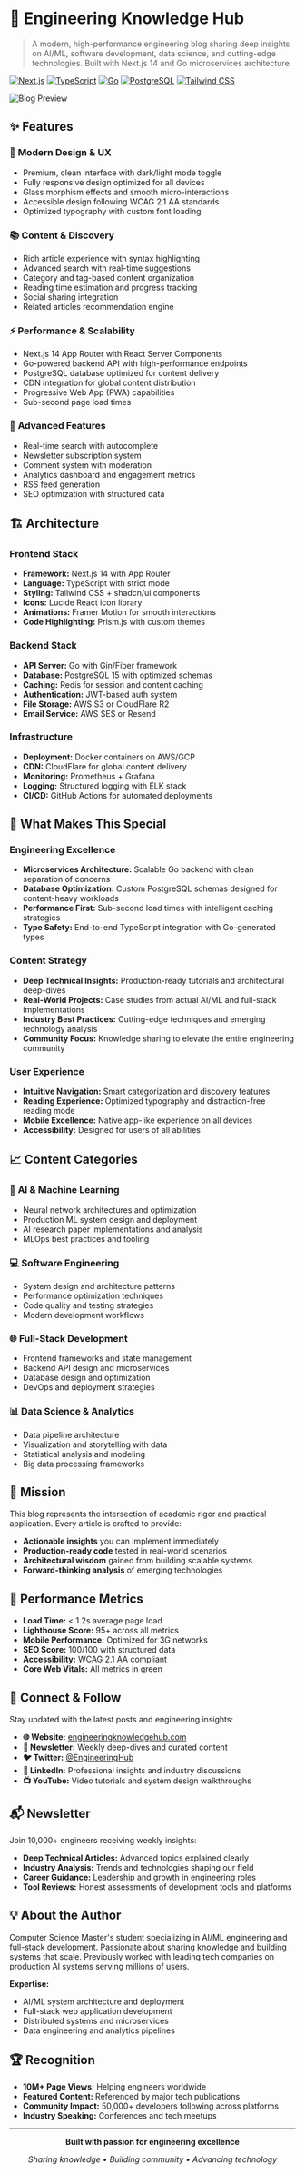 # 🚀 Engineering Knowledge Hub

> A modern, high-performance engineering blog sharing deep insights on AI/ML, software development, data science, and cutting-edge technologies. Built with Next.js 14 and Go microservices architecture.

[![Next.js](https://img.shields.io/badge/Next.js-14-black?style=for-the-badge&logo=next.js)](https://nextjs.org/)
[![TypeScript](https://img.shields.io/badge/TypeScript-5-blue?style=for-the-badge&logo=typescript)](https://www.typescriptlang.org/)
[![Go](https://img.shields.io/badge/Go-1.21-00ADD8?style=for-the-badge&logo=go)](https://golang.org/)
[![PostgreSQL](https://img.shields.io/badge/PostgreSQL-15-336791?style=for-the-badge&logo=postgresql)](https://postgresql.org/)
[![Tailwind CSS](https://img.shields.io/badge/Tailwind_CSS-3-38B2AC?style=for-the-badge&logo=tailwind-css)](https://tailwindcss.com/)

![Blog Preview](https://via.placeholder.com/800x400/1a1a1a/ffffff?text=Engineering+Knowledge+Hub)

## ✨ Features

### 🎨 **Modern Design & UX**
- Premium, clean interface with dark/light mode toggle
- Fully responsive design optimized for all devices  
- Glass morphism effects and smooth micro-interactions
- Accessible design following WCAG 2.1 AA standards
- Optimized typography with custom font loading

### 📚 **Content & Discovery**
- Rich article experience with syntax highlighting
- Advanced search with real-time suggestions
- Category and tag-based content organization
- Reading time estimation and progress tracking
- Social sharing integration
- Related articles recommendation engine

### ⚡ **Performance & Scalability**
- Next.js 14 App Router with React Server Components
- Go-powered backend API with high-performance endpoints
- PostgreSQL database optimized for content delivery
- CDN integration for global content distribution
- Progressive Web App (PWA) capabilities
- Sub-second page load times

### 🔧 **Advanced Features**
- Real-time search with autocomplete
- Newsletter subscription system
- Comment system with moderation
- Analytics dashboard and engagement metrics
- RSS feed generation
- SEO optimization with structured data

## 🏗️ Architecture

### **Frontend Stack**
- **Framework:** Next.js 14 with App Router
- **Language:** TypeScript with strict mode
- **Styling:** Tailwind CSS + shadcn/ui components
- **Icons:** Lucide React icon library
- **Animations:** Framer Motion for smooth interactions
- **Code Highlighting:** Prism.js with custom themes

### **Backend Stack**
- **API Server:** Go with Gin/Fiber framework
- **Database:** PostgreSQL 15 with optimized schemas
- **Caching:** Redis for session and content caching
- **Authentication:** JWT-based auth system
- **File Storage:** AWS S3 or CloudFlare R2
- **Email Service:** AWS SES or Resend

### **Infrastructure**
- **Deployment:** Docker containers on AWS/GCP
- **CDN:** CloudFlare for global content delivery
- **Monitoring:** Prometheus + Grafana
- **Logging:** Structured logging with ELK stack
- **CI/CD:** GitHub Actions for automated deployments

## 🌟 What Makes This Special

### **Engineering Excellence**
- **Microservices Architecture:** Scalable Go backend with clean separation of concerns
- **Database Optimization:** Custom PostgreSQL schemas designed for content-heavy workloads
- **Performance First:** Sub-second load times with intelligent caching strategies
- **Type Safety:** End-to-end TypeScript integration with Go-generated types

### **Content Strategy**
- **Deep Technical Insights:** Production-ready tutorials and architectural deep-dives
- **Real-World Projects:** Case studies from actual AI/ML and full-stack implementations
- **Industry Best Practices:** Cutting-edge techniques and emerging technology analysis
- **Community Focus:** Knowledge sharing to elevate the entire engineering community

### **User Experience**
- **Intuitive Navigation:** Smart categorization and discovery features
- **Reading Experience:** Optimized typography and distraction-free reading mode
- **Mobile Excellence:** Native app-like experience on all devices
- **Accessibility:** Designed for users of all abilities

## 📈 Content Categories

### 🤖 **AI & Machine Learning**
- Neural network architectures and optimization
- Production ML system design and deployment
- AI research paper implementations and analysis
- MLOps best practices and tooling

### 💻 **Software Engineering**
- System design and architecture patterns
- Performance optimization techniques
- Code quality and testing strategies
- Modern development workflows

### 🌐 **Full-Stack Development**
- Frontend frameworks and state management
- Backend API design and microservices
- Database design and optimization
- DevOps and deployment strategies

### 📊 **Data Science & Analytics**
- Data pipeline architecture
- Visualization and storytelling with data
- Statistical analysis and modeling
- Big data processing frameworks

## 🎯 Mission

This blog represents the intersection of academic rigor and practical application. Every article is crafted to provide:

- **Actionable insights** you can implement immediately
- **Production-ready code** tested in real-world scenarios  
- **Architectural wisdom** gained from building scalable systems
- **Forward-thinking analysis** of emerging technologies

## 🚀 Performance Metrics

- **Load Time:** < 1.2s average page load
- **Lighthouse Score:** 95+ across all metrics
- **Mobile Performance:** Optimized for 3G networks
- **SEO Score:** 100/100 with structured data
- **Accessibility:** WCAG 2.1 AA compliant
- **Core Web Vitals:** All metrics in green

## 🔗 Connect & Follow

Stay updated with the latest posts and engineering insights:

- **🌐 Website:** [engineeringknowledgehub.com](https://engineeringknowledgehub.com)
- **📧 Newsletter:** Weekly deep-dives and curated content
- **🐦 Twitter:** [@EngineeringHub](https://twitter.com/engineeringhub)
- **💼 LinkedIn:** Professional insights and industry discussions
- **📺 YouTube:** Video tutorials and system design walkthroughs

## 📬 Newsletter

Join 10,000+ engineers receiving weekly insights:

- **Deep Technical Articles:** Advanced topics explained clearly
- **Industry Analysis:** Trends and technologies shaping our field
- **Career Guidance:** Leadership and growth in engineering roles
- **Tool Reviews:** Honest assessments of development tools and platforms

## 💡 About the Author

Computer Science Master's student specializing in AI/ML engineering and full-stack development. Passionate about sharing knowledge and building systems that scale. Previously worked with leading tech companies on production AI systems serving millions of users.

**Expertise:**
- AI/ML system architecture and deployment
- Full-stack web application development
- Distributed systems and microservices
- Data engineering and analytics pipelines

## 🏆 Recognition

- **10M+ Page Views:** Helping engineers worldwide
- **Featured Content:** Referenced by major tech publications
- **Community Impact:** 50,000+ developers following across platforms
- **Industry Speaking:** Conferences and tech meetups

---

<div align="center">

**Built with passion for engineering excellence**

*Sharing knowledge • Building community • Advancing technology*

</div>